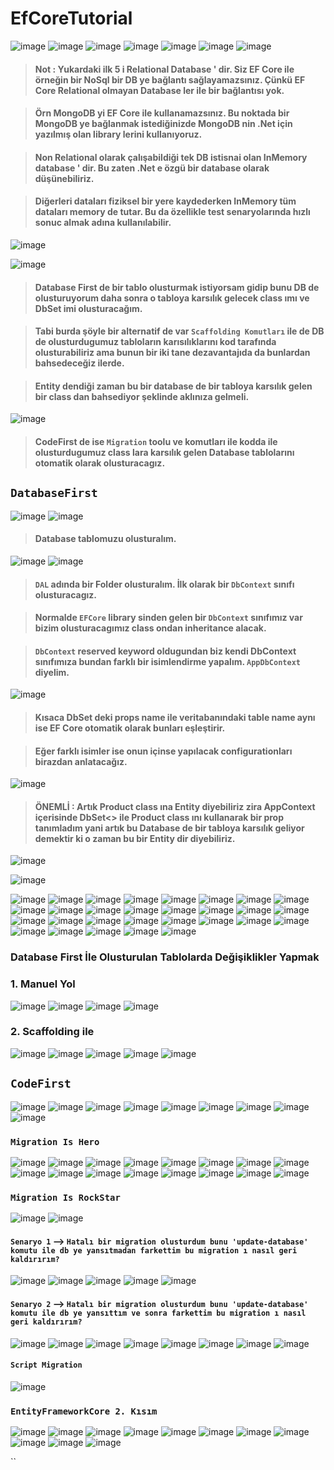 # EfCoreTutorial

![image](https://user-images.githubusercontent.com/49749125/164887227-827a2123-7568-4030-8762-a1893bef77c9.png)
![image](https://user-images.githubusercontent.com/49749125/164887242-a41ececf-6fcb-4540-9e83-3d4708edc7eb.png)
![image](https://user-images.githubusercontent.com/49749125/164887249-d5524820-a7af-4a21-b697-b28f5f78ce86.png)
![image](https://user-images.githubusercontent.com/49749125/164887259-078f2b2e-b7c8-43d3-b7af-5624dfa848fe.png)
![image](https://user-images.githubusercontent.com/49749125/164887283-584478ae-445f-458f-81f5-9eb51a04163c.png)
![image](https://user-images.githubusercontent.com/49749125/164887292-8a0de8b8-3a0a-4a69-a4b1-21f21f53c01b.png)
![image](https://user-images.githubusercontent.com/49749125/164887314-a3b6a5dc-a5da-4cdc-a09b-d91e9bf5f48b.png)

> #### Not : Yukardaki ilk 5 i Relational Database ' dir. Siz EF Core ile örneğin bir NoSql bir DB ye bağlantı sağlayamazsınız. Çünkü EF Core Relational olmayan Database ler ile bir bağlantısı yok. 

> #### Örn MongoDB yi EF Core ile kullanamazsınız. Bu noktada bir MongoDB ye bağlanmak istediğinizde MongoDB nin .Net için yazılmış olan library lerini kullanıyoruz.

> #### Non Relational olarak çalışabildiği tek DB istisnai olan InMemory database ' dir. Bu zaten .Net e özgü bir database olarak düşünebiliriz.

> #### Diğerleri dataları fiziksel bir yere kaydederken InMemory tüm dataları memory de tutar. Bu da özellikle test senaryolarında hızlı sonuc almak adına kullanılabilir.

![image](https://user-images.githubusercontent.com/49749125/164888255-7fc8158e-cd32-4cc1-9e5a-f0f78f680adf.png)

![image](https://user-images.githubusercontent.com/49749125/164888322-d4f33fe7-b832-45a8-bee6-372b5a432ae8.png)

> #### Database First de bir tablo olusturmak istiyorsam gidip bunu DB de olusturuyorum daha sonra o tabloya karsılık gelecek class ımı ve DbSet imi olusturacağım.

> #### Tabi burda şöyle bir alternatif de var `Scaffolding Komutları` ile de DB de olusturdugumuz tabloların karısılıklarını kod tarafında olusturabiliriz ama bunun bir iki tane dezavantajıda da bunlardan bahsedeceğiz ilerde. 

> #### Entity dendiği zaman bu bir database de bir tabloya karsılık gelen bir class dan bahsediyor şeklinde aklınıza gelmeli.

![image](https://user-images.githubusercontent.com/49749125/164888491-6daf0e55-6327-4e08-bec0-80f3aa981ada.png)

> #### CodeFirst de ise `Migration` toolu ve komutları ile kodda ile olusturdugumuz class lara karsılık gelen Database tablolarını otomatik olarak olusturacagız.

##  `DatabaseFirst` 

![image](https://user-images.githubusercontent.com/49749125/164890392-425b0a88-15ba-46d2-af57-68da7b1fdcc5.png)
![image](https://user-images.githubusercontent.com/49749125/164890507-3c57d175-7f8b-47d4-8b50-94443feabb1e.png)

> #### Database tablomuzu olusturalım.

![image](https://user-images.githubusercontent.com/49749125/164891016-b6709eba-a086-4bc3-9b96-1daa102b0542.png)
![image](https://user-images.githubusercontent.com/49749125/164891128-d6eb086a-e28a-4ce3-a031-d634591e1d67.png)

> #### `DAL` adında bir Folder olusturalım. İlk olarak bir `DbContext` sınıfı olusturacagız. 

> #### Normalde `EFCore` library sinden gelen bir `DbContext` sınıfımız var bizim olusturacagımız class ondan inheritance alacak. 

> #### `DbContext` reserved keyword oldugundan biz kendi DbContext sınıfımıza bundan farklı bir isimlendirme yapalım. `AppDbContext` diyelim.

![image](https://user-images.githubusercontent.com/49749125/164891911-30e3e4fa-592d-4546-a426-e2966ab4b164.png)

> #### Kısaca DbSet deki props name ile veritabanındaki table name aynı ise EF Core otomatik olarak bunları eşleştirir.

> #### Eğer farklı isimler ise onun içinse yapılacak configurationları birazdan anlatacağız.

![image](https://user-images.githubusercontent.com/49749125/164892063-e12ffacd-5dfe-46f6-a4fe-52b328796d69.png)

> #### ÖNEMLİ : Artık Product class ına Entity diyebiliriz zira AppContext içerisinde DbSet<> ile Product class ını kullanarak bir prop tanımladım yani artık bu Database de bir tabloya karsılık geliyor demektir ki o zaman bu bir Entity dir diyebiliriz.

![image](https://user-images.githubusercontent.com/49749125/164893564-4bd7d2ad-7a55-425f-b9f7-94946208374f.png)

![image](https://user-images.githubusercontent.com/49749125/164893627-7c276870-43cc-435f-ba4e-9f8c303d079e.png)

![image](https://user-images.githubusercontent.com/49749125/164893678-7f25f5d1-b780-40b8-a3c1-1cb200feea0c.png)
![image](https://user-images.githubusercontent.com/49749125/164893725-ec83e984-e0b9-4f49-8cb3-64d8e17b0750.png)
![image](https://user-images.githubusercontent.com/49749125/164893765-00a72694-5f16-4427-8921-1f66c4cb54fa.png)
![image](https://user-images.githubusercontent.com/49749125/164893819-bcbb879b-df54-447e-b35b-0b1ef5a381e6.png)
![image](https://user-images.githubusercontent.com/49749125/164893956-d2110c44-29c1-42ce-b8c3-ee0f9ad51670.png)
![image](https://user-images.githubusercontent.com/49749125/164894019-d7dd4f9d-ebef-4642-b808-1b7d15fd4758.png)
![image](https://user-images.githubusercontent.com/49749125/164894064-6a74553d-36f9-4ec7-9d56-c5e1077730d9.png)
![image](https://user-images.githubusercontent.com/49749125/164894111-f0c99c7a-94af-47f4-a1f8-3b7ec7a6fe79.png)
![image](https://user-images.githubusercontent.com/49749125/164894211-148b8d7b-c332-4ca2-8f8a-5458aeec81a3.png)
![image](https://user-images.githubusercontent.com/49749125/164894384-46a481ce-0c91-4396-9df3-f7ec0b4254db.png)
![image](https://user-images.githubusercontent.com/49749125/164894509-e498f26d-7ea2-42d5-8c28-ca086c4f6fc8.png)
![image](https://user-images.githubusercontent.com/49749125/164894637-95962bbd-1d8c-4822-b645-79f2d2cc150a.png)
![image](https://user-images.githubusercontent.com/49749125/164894786-38365448-d7e1-4c55-b0fb-9a7f6ea0f77a.png)
![image](https://user-images.githubusercontent.com/49749125/164894879-26e92798-5247-4906-b145-d8670316c6aa.png)
![image](https://user-images.githubusercontent.com/49749125/164894943-dede3ecc-766f-4fb6-b0f0-3214d4f481cf.png)
![image](https://user-images.githubusercontent.com/49749125/164895068-d493b9f6-c349-4ec0-bbde-2d89ff8787ba.png)
![image](https://user-images.githubusercontent.com/49749125/164895013-2cfad7fa-21c8-4876-b322-f3bbdbff2da2.png)
![image](https://user-images.githubusercontent.com/49749125/164895338-88956ff5-fdec-4190-a6ad-641ef03641b9.png)
![image](https://user-images.githubusercontent.com/49749125/164895604-483f22f7-fcc4-45af-9e33-c967f503181f.png)
![image](https://user-images.githubusercontent.com/49749125/164896105-49ea8f7c-555c-48bf-927c-42da1e29ec9b.png)
![image](https://user-images.githubusercontent.com/49749125/164896229-f9bcac5b-9b6c-43fc-98f7-ed1390e899cf.png)
![image](https://user-images.githubusercontent.com/49749125/164896802-c3d81fdb-335d-4244-85a8-8ccf098bd433.png)
![image](https://user-images.githubusercontent.com/49749125/164896944-255845bd-c2d0-4773-a544-86a2bbd951fb.png)
![image](https://user-images.githubusercontent.com/49749125/164896983-a7daafb1-9b36-4165-973e-23053d0d003e.png)
![image](https://user-images.githubusercontent.com/49749125/164897763-b8187dd7-b03a-40a7-b553-661be12b532b.png)
![image](https://user-images.githubusercontent.com/49749125/164900929-645093cd-11d2-4d9c-adb1-057ffb4c1ffd.png)
![image](https://user-images.githubusercontent.com/49749125/164903607-be27e7f2-2e53-45e8-9f27-1dd72df17dd9.png)
![image](https://user-images.githubusercontent.com/49749125/164909937-5f1bdae6-e8bb-4fbb-92f6-1c8b8f111455.png)
![image](https://user-images.githubusercontent.com/49749125/164910376-c163ddbc-7098-4fdf-b144-3dbac6a626f2.png)

### Database First İle Olusturulan Tablolarda Değişiklikler Yapmak

### 1. Manuel Yol

![image](https://user-images.githubusercontent.com/49749125/164911990-a3f06084-69e5-49b3-ab02-ac0f603c5ac3.png)
![image](https://user-images.githubusercontent.com/49749125/164912036-4407992b-d9da-4953-b2e4-fbac43e8b580.png)
![image](https://user-images.githubusercontent.com/49749125/164912118-6a0e55e3-d9d7-4450-8cf2-6073c9b23e03.png)
![image](https://user-images.githubusercontent.com/49749125/164912239-1b3f303f-0ca2-4ec2-a0bd-739aa844dd52.png)


### 2. Scaffolding ile

![image](https://user-images.githubusercontent.com/49749125/164912571-5b118e91-b782-4fc1-9e00-a3933435f874.png)
![image](https://user-images.githubusercontent.com/49749125/164971353-ab04288d-2bb4-4d5f-82bf-1ec21c9c09a1.png)
![image](https://user-images.githubusercontent.com/49749125/164971725-f4a8b20e-3fc6-4c44-8f27-f2bf7ea5a92a.png)
![image](https://user-images.githubusercontent.com/49749125/164971856-55503802-6bdb-4203-a2cf-51a09149c8a3.png)
![image](https://user-images.githubusercontent.com/49749125/164971959-ce0d4b5d-10f0-4ecf-8ff0-256ef86fdbb1.png)

##  `CodeFirst`

![image](https://user-images.githubusercontent.com/49749125/164972369-d84f87ad-4f4a-42dc-a659-f7c9146e0c74.png)
![image](https://user-images.githubusercontent.com/49749125/164974192-07c6fd8b-7871-4ee6-8dbc-ce5463770cd1.png)
![image](https://user-images.githubusercontent.com/49749125/164974747-9ca13ea0-c3c6-4960-80f0-772413139e46.png)
![image](https://user-images.githubusercontent.com/49749125/164974849-65a4d163-0ddc-4fb1-a2cc-f8622eefeb29.png)
![image](https://user-images.githubusercontent.com/49749125/164978028-96eb6f0f-a526-4f4f-ba9c-747450287835.png)
![image](https://user-images.githubusercontent.com/49749125/164978009-db8161c7-ae4d-4572-ad1a-7a861ee99fdd.png)
![image](https://user-images.githubusercontent.com/49749125/164978020-111fa273-b893-41f9-b689-0585ebf7cc5e.png)
![image](https://user-images.githubusercontent.com/49749125/164977995-1d1e7f4e-710f-4945-ad3b-3c7d02d009f4.png)
![image](https://user-images.githubusercontent.com/49749125/164978336-5ecd2c24-9ef9-4dc6-828e-dab0b6055f65.png)

### `Migration Is Hero`
![image](https://user-images.githubusercontent.com/49749125/164978409-b346ea09-7775-4e8f-90d4-41938062de5b.png)
![image](https://user-images.githubusercontent.com/49749125/164980710-8739174e-fca2-47e8-b19b-d2c3f76c3564.png)
![image](https://user-images.githubusercontent.com/49749125/164981348-2250e1bd-6960-42ce-b613-9eff7dfbf714.png)
![image](https://user-images.githubusercontent.com/49749125/164981393-85fd2829-a00c-4bf1-8c04-30aded8626e8.png)
![image](https://user-images.githubusercontent.com/49749125/164981475-ea4964a6-9383-492b-8c29-067b23a3475b.png)
![image](https://user-images.githubusercontent.com/49749125/164981679-0732efa6-fe49-4f84-80ce-2b08100e88c0.png)
![image](https://user-images.githubusercontent.com/49749125/164981866-eccdb9a6-49cf-472a-b8da-f2d8c8d073d0.png)
![image](https://user-images.githubusercontent.com/49749125/164982291-92c8409b-11be-4b20-b99a-1c41c149592b.png)
![image](https://user-images.githubusercontent.com/49749125/164982680-9193e45a-c743-4354-81f2-d1fa7e2e5764.png)
![image](https://user-images.githubusercontent.com/49749125/164982787-a7903593-373a-4017-abd0-dc33f25e48e7.png)
![image](https://user-images.githubusercontent.com/49749125/164982858-c4df8e18-457e-4593-8df7-6291e99d4bd8.png)
![image](https://user-images.githubusercontent.com/49749125/164982962-5e0ef7d3-60d5-4599-a368-b78f74a1991c.png)
![image](https://user-images.githubusercontent.com/49749125/164983426-5dcdd474-6f7e-4aa4-8022-a6db043e155c.png)
![image](https://user-images.githubusercontent.com/49749125/164983686-d4a45252-6325-4b78-8288-e17db3ed3886.png)
![image](https://user-images.githubusercontent.com/49749125/164983900-869eaa7a-f221-4c51-bcca-9916368e0327.png)
![image](https://user-images.githubusercontent.com/49749125/164983991-c9393ba3-392e-4c30-b404-166cc3bc86ca.png)

### `Migration Is RockStar`
![image](https://user-images.githubusercontent.com/49749125/164984056-a9497303-40f9-413a-bd2c-c818e2c1fb29.png)
![image](https://user-images.githubusercontent.com/49749125/164985681-1c768e0f-375a-4624-9094-faf0d6a07d54.png)

#### `Senaryo 1` --> `Hatalı bir migration olusturdum bunu 'update-database' komutu ile db ye yansıtmadan farkettim bu migration ı nasıl geri kaldırırım?`
![image](https://user-images.githubusercontent.com/49749125/165047750-958d1e66-2316-4f5d-8d6a-5613869ed571.png)
![image](https://user-images.githubusercontent.com/49749125/165047986-81f7f06e-3326-4daf-a859-2405b2d54dcc.png)
![image](https://user-images.githubusercontent.com/49749125/165048420-46bf9f35-a5b6-40d2-8529-58ae0dce01b9.png)
![image](https://user-images.githubusercontent.com/49749125/165049230-9f53462b-a964-4c90-9a39-cee1710acf7c.png)
![image](https://user-images.githubusercontent.com/49749125/165049546-6a5ae4d3-a977-4b90-86e8-899ffaec6ac2.png)


#### `Senaryo 2` --> `Hatalı bir migration olusturdum bunu 'update-database' komutu ile db ye yansıttım ve sonra farkettim bu migration ı nasıl geri kaldırırım?`
![image](https://user-images.githubusercontent.com/49749125/165057455-f40dfb3a-ae54-489b-8dc6-f715d31f608d.png)
![image](https://user-images.githubusercontent.com/49749125/165057651-5b0f7180-030c-451e-9c72-b87bd0bd40f0.png)
![image](https://user-images.githubusercontent.com/49749125/165059682-70ec984d-f6ac-4c79-9c0f-4ec38889ae0b.png)
![image](https://user-images.githubusercontent.com/49749125/165059879-bfcfe082-58f3-4732-9fe0-a8c6c218553a.png)
![image](https://user-images.githubusercontent.com/49749125/165060849-fa307002-c25f-4ab1-b22c-2e643e5ba1d7.png)
![image](https://user-images.githubusercontent.com/49749125/165062545-7beb7222-b57e-4869-8a2c-d4c3c76c6f2a.png)
![image](https://user-images.githubusercontent.com/49749125/165065487-955828c7-31ba-42be-b47c-fa48d62021a5.png)
![image](https://user-images.githubusercontent.com/49749125/165065960-3ea78d25-19c9-4c86-8604-bc87a4395d65.png)

#### `Script Migration`
![image](https://user-images.githubusercontent.com/49749125/165067039-08ec85a4-46de-49f2-a07b-fc111b9c08c8.png)

### `EntityFrameworkCore 2. Kısım`

![image](https://user-images.githubusercontent.com/49749125/166102349-e23f3d31-7125-4a24-8cfb-25fdc4c2bc0c.png)
![image](https://user-images.githubusercontent.com/49749125/166102721-6964368e-988b-4061-8dca-161f44349044.png)
![image](https://user-images.githubusercontent.com/49749125/166102966-d43c29bb-2605-4aa4-b4b9-2ab9f935508d.png)
![image](https://user-images.githubusercontent.com/49749125/166103841-993af861-bafb-4d9c-921d-5d5e1b93bb0c.png)
![image](https://user-images.githubusercontent.com/49749125/166103916-2dcc55f8-dc2b-4059-b321-549be605bb4e.png)
![image](https://user-images.githubusercontent.com/49749125/166105341-9b1d49d7-ed9e-4289-a422-e060e29be4df.png)
![image](https://user-images.githubusercontent.com/49749125/166105632-f0d5515f-6d1f-4695-93d5-617448e4b2fd.png)
![image](https://user-images.githubusercontent.com/49749125/166106512-2f71f8be-5bc1-49c9-8b2a-0a7202d8cc19.png)
![image](https://user-images.githubusercontent.com/49749125/166106633-8b4aca95-a5df-4d69-a501-cb2e7a0a40bf.png)
![image](https://user-images.githubusercontent.com/49749125/166107764-e63d568e-7f0c-4b93-97d5-ba042d7e175d.png)
![image](https://user-images.githubusercontent.com/49749125/166108483-22429d45-8c8e-43e6-a4ad-986986252e7e.png)


`` 

